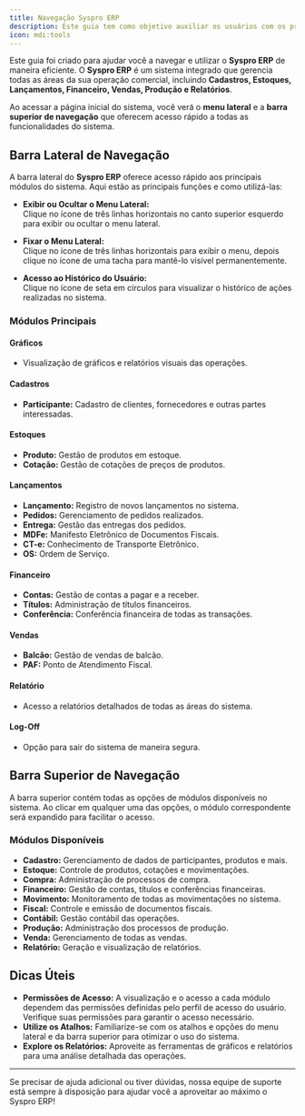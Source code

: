 ```yaml
---
title: Navegação Syspro ERP
description: Este guia tem como objetivo auxiliar os usuários com os primeiros contatos com o Syspro ERP.
icon: mdi:tools
---
```


Este guia foi criado para ajudar você a navegar e utilizar o **Syspro ERP** de maneira eficiente. O **Syspro ERP** é um sistema integrado que gerencia todas as áreas da sua operação comercial, incluindo **Cadastros, Estoques, Lançamentos, Financeiro, Vendas, Produção e Relatórios**.

Ao acessar a página inicial do sistema, você verá o **menu lateral** e a **barra superior de navegação** que oferecem acesso rápido a todas as funcionalidades do sistema.

## Barra Lateral de Navegação

A barra lateral do **Syspro ERP** oferece acesso rápido aos principais módulos do sistema. Aqui estão as principais funções e como utilizá-las:

- **Exibir ou Ocultar o Menu Lateral:**  
  Clique no ícone de três linhas horizontais no canto superior esquerdo para exibir ou ocultar o menu lateral.

- **Fixar o Menu Lateral:**  
  Clique no ícone de três linhas horizontais para exibir o menu, depois clique no ícone de uma tacha para mantê-lo visível permanentemente.

- **Acesso ao Histórico do Usuário:**  
  Clique no ícone de seta em círculos para visualizar o histórico de ações realizadas no sistema.

### Módulos Principais

#### Gráficos
- Visualização de gráficos e relatórios visuais das operações.

#### Cadastros
- **Participante:** Cadastro de clientes, fornecedores e outras partes interessadas.

#### Estoques
- **Produto:** Gestão de produtos em estoque.
- **Cotação:** Gestão de cotações de preços de produtos.

#### Lançamentos
- **Lançamento:** Registro de novos lançamentos no sistema.
- **Pedidos:** Gerenciamento de pedidos realizados.
- **Entrega:** Gestão das entregas dos pedidos.
- **MDFe:** Manifesto Eletrônico de Documentos Fiscais.
- **CT-e:** Conhecimento de Transporte Eletrônico.
- **OS:** Ordem de Serviço.

#### Financeiro
- **Contas:** Gestão de contas a pagar e a receber.
- **Títulos:** Administração de títulos financeiros.
- **Conferência:** Conferência financeira de todas as transações.

#### Vendas
- **Balcão:** Gestão de vendas de balcão.
- **PAF:** Ponto de Atendimento Fiscal.

#### Relatório
- Acesso a relatórios detalhados de todas as áreas do sistema.

#### Log-Off
- Opção para sair do sistema de maneira segura.

## Barra Superior de Navegação

A barra superior contém todas as opções de módulos disponíveis no sistema. Ao clicar em qualquer uma das opções, o módulo correspondente será expandido para facilitar o acesso.

### Módulos Disponíveis

- **Cadastro:** Gerenciamento de dados de participantes, produtos e mais.
- **Estoque:** Controle de produtos, cotações e movimentações.
- **Compra:** Administração de processos de compra.
- **Financeiro:** Gestão de contas, títulos e conferências financeiras.
- **Movimento:** Monitoramento de todas as movimentações no sistema.
- **Fiscal:** Controle e emissão de documentos fiscais.
- **Contábil:** Gestão contábil das operações.
- **Produção:** Administração dos processos de produção.
- **Venda:** Gerenciamento de todas as vendas.
- **Relatório:** Geração e visualização de relatórios.

## Dicas Úteis

- **Permissões de Acesso:** A visualização e o acesso a cada módulo dependem das permissões definidas pelo perfil de acesso do usuário. Verifique suas permissões para garantir o acesso necessário.
- **Utilize os Atalhos:** Familiarize-se com os atalhos e opções do menu lateral e da barra superior para otimizar o uso do sistema.
- **Explore os Relatórios:** Aproveite as ferramentas de gráficos e relatórios para uma análise detalhada das operações.

---

Se precisar de ajuda adicional ou tiver dúvidas, nossa equipe de suporte está sempre à disposição para ajudar você a aproveitar ao máximo o Syspro ERP!
